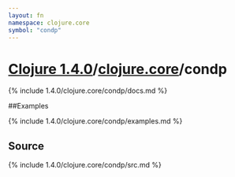```yaml
---
layout: fn
namespace: clojure.core
symbol: "condp"
---
```


# [Clojure 1.4.0](../../)/[clojure.core](../)/condp

{% include 1.4.0/clojure.core/condp/docs.md %}

##Examples

{% include 1.4.0/clojure.core/condp/examples.md %}
## Source
{% include 1.4.0/clojure.core/condp/src.md %}

